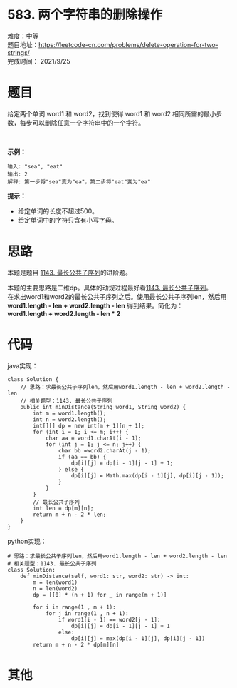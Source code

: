 # 583. 两个字符串的删除操作
难度：中等   
题目地址：https://leetcode-cn.com/problems/delete-operation-for-two-strings/   
完成时间：  2021/9/25   
# 题目
给定两个单词 word1 和 word2，找到使得 word1 和 word2 相同所需的最小步数，每步可以删除任意一个字符串中的一个字符。

 

**示例：**
```
输入: "sea", "eat"
输出: 2
解释: 第一步将"sea"变为"ea"，第二步将"eat"变为"ea"
```

**提示：**

+ 给定单词的长度不超过500。
+ 给定单词中的字符只含有小写字母。

# 思路
本题是题目 [1143. 最长公共子序列](https://leetcode-cn.com/problems/longest-common-subsequence/ )的进阶题。

本题的主要思路是二维dp。具体的动规过程最好看[1143. 最长公共子序列](https://leetcode-cn.com/problems/longest-common-subsequence/)。  
在求出word1和word2的最长公共子序列之后。使用最长公共子序列len，然后用**word1.length - len + word2.length - len** 得到结果。简化为：   
**word1.length + word2.length - len * 2**

# 代码
java实现：   
```
class Solution {
    // 思路：求最长公共子序列len，然后用word1.length - len + word2.length - len
    // 相关题型：1143. 最长公共子序列
    public int minDistance(String word1, String word2) {
        int m = word1.length();
        int n = word2.length();
        int[][] dp = new int[m + 1][n + 1];
        for (int i = 1; i <= m; i++) {
            char aa = word1.charAt(i - 1);
            for (int j = 1; j <= n; j++) {
                char bb =word2.charAt(j - 1);
                if (aa == bb) {
                    dp[i][j] = dp[i - 1][j - 1] + 1;
                } else {
                    dp[i][j] = Math.max(dp[i - 1][j], dp[i][j - 1]);
                }
            }
        }
        // 最长公共子序列
        int len = dp[m][n];
        return m + n - 2 * len;
    }
}
```
python实现：   
```
# 思路：求最长公共子序列len，然后用word1.length - len + word2.length - len
# 相关题型：1143. 最长公共子序列
class Solution:
    def minDistance(self, word1: str, word2: str) -> int:
        m = len(word1)
        n = len(word2)
        dp = [[0] * (n + 1) for _ in range(m + 1)]

        for i in range(1 , m + 1):
            for j in range(1 , n + 1):
                if word1[i - 1] == word2[j - 1]:
                    dp[i][j] = dp[i - 1][j - 1] + 1
                else:
                    dp[i][j] = max(dp[i - 1][j], dp[i][j - 1])
        return m + n - 2 * dp[m][n]
```
# 其他



